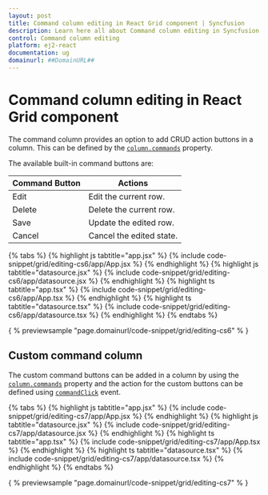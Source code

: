 ```yaml
---
layout: post
title: Command column editing in React Grid component | Syncfusion
description: Learn here all about Command column editing in Syncfusion React Grid component of Syncfusion Essential JS 2 and more.
control: Command column editing 
platform: ej2-react
documentation: ug
domainurl: ##DomainURL##
---
```


# Command column editing in React Grid component

The command column provides an option to add CRUD action buttons in a column. This can be defined by the
 [`column.commands`](https://ej2.syncfusion.com/angular/documentation/api/grid/column/#commands) property.

The available built-in command buttons are:

| Command Button | Actions |
|----------------|---------|
| Edit | Edit the current row.|
| Delete | Delete the current row.|
| Save | Update the edited row.|
| Cancel | Cancel the edited state. |

{% tabs %}
{% highlight js tabtitle="app.jsx" %}
{% include code-snippet/grid/editing-cs6/app/App.jsx %}
{% endhighlight %}
{% highlight js tabtitle="datasource.jsx" %}
{% include code-snippet/grid/editing-cs6/app/datasource.jsx %}
{% endhighlight %}
{% highlight ts tabtitle="app.tsx" %}
{% include code-snippet/grid/editing-cs6/app/App.tsx %}
{% endhighlight %}
{% highlight ts tabtitle="datasource.tsx" %}
{% include code-snippet/grid/editing-cs6/app/datasource.tsx %}
{% endhighlight %}
{% endtabs %}

{ % previewsample "page.domainurl/code-snippet/grid/editing-cs6" % }

## Custom command column

 The custom command buttons can be added in a column by using the [`column.commands`](https://ej2.syncfusion.com/angular/documentation/api/grid/column/#commands) property and
the action for the custom buttons can be defined using [`commandClick`](https://ej2.syncfusion.com/angular/documentation/api/grid/#commandClick) event.

{% tabs %}
{% highlight js tabtitle="app.jsx" %}
{% include code-snippet/grid/editing-cs7/app/App.jsx %}
{% endhighlight %}
{% highlight js tabtitle="datasource.jsx" %}
{% include code-snippet/grid/editing-cs7/app/datasource.jsx %}
{% endhighlight %}
{% highlight ts tabtitle="app.tsx" %}
{% include code-snippet/grid/editing-cs7/app/App.tsx %}
{% endhighlight %}
{% highlight ts tabtitle="datasource.tsx" %}
{% include code-snippet/grid/editing-cs7/app/datasource.tsx %}
{% endhighlight %}
{% endtabs %}

{ % previewsample "page.domainurl/code-snippet/grid/editing-cs7" % }